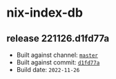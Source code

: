 # nix-index-db
## release 221126.d1fd77a
- Built against channel: [`master`](https://github.com/nixos/nixpkgs/tree/master)
- Built against commit: [`d1fd77a`](https://github.com/NixOS/nixpkgs/commit/d1fd77a82f653bbafb17a207e3073f38379e60af)
- Build date: `2022-11-26`
